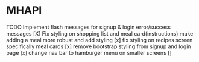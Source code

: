 # MHAPI
TODO
Implement flash messages for signup & login error/success messages [X]
Fix styling on shopping list and meal card(instructions)
make adding a meal more robust and add styling [x]
fix styling on recipes screen specifically meal cards [x]
remove bootstrap styling from signup and login page [x]
change nav bar to hamburger menu on smaller screens []
